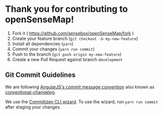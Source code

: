 Thank you for contributing to openSenseMap!
=========================================

1. Fork it ( https://github.com/sensebox/openSenseMap/fork )
2. Create your feature branch (`git checkout -b my-new-feature`)
3. Install all dependencies (`yarn`)
4. Commit your changes (`yarn run commit`)
5. Push to the branch (`git push origin my-new-feature`)
6. Create a new Pull Request against branch `development`

## Git Commit Guidelines
We are following [AngularJS's commit message convention](https://github.com/angular/angular.js/blob/master/DEVELOPERS.md#-git-commit-guidelines) also known as [conventional-changelog](https://github.com/conventional-changelog/conventional-changelog).

We use the [Commitizen CLI wizard](https://github.com/commitizen/cz-cli). To use the wizard, run `yarn run commit` after staging your changes.
